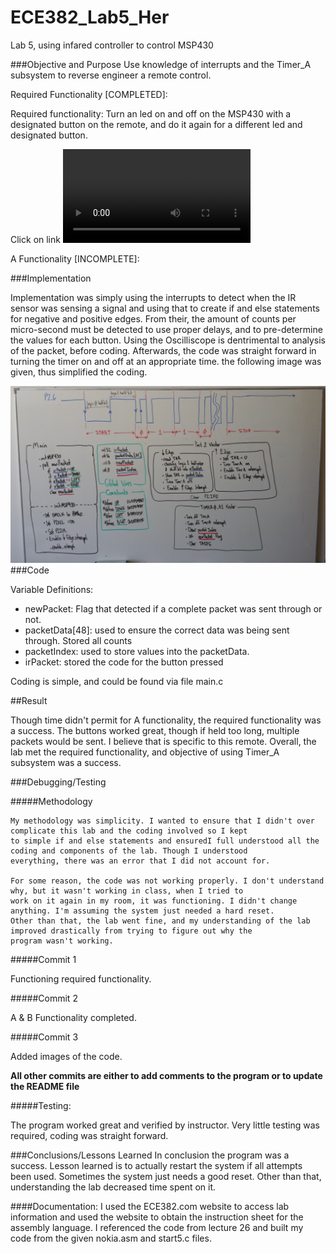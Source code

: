 ECE382_Lab5_Her
===============

Lab 5, using infared controller to control MSP430


###Objective and Purpose
Use knowledge of interrupts and the Timer_A subsystem to reverse engineer a remote control.

Required Functionality [COMPLETED]:
  
   Required functionality: Turn an led on and off on the MSP430 with a designated button on the remote, and do it again for
   a different led and designated button.
   
   Click on link
   ![alt text](https://github.com/vipersfly23/ECE382_Lab5_Her/blob/master/FunctionalityVideo.mp4?raw=true "HEADER CODE")
   
A  Functionality [INCOMPLETE]:
  
    
  
###Implementation  

  Implementation was simply using the interrupts to detect when the IR sensor was sensing a signal and using that to create
  if and else statements for negative and positive edges. From their, the amount of counts per micro-second must be detected
  to use proper delays, and to pre-determine the values for each button. Using the Oscilliscope is dentrimental to analysis 
  of the packet, before coding. Afterwards, the code was straight forward in turning the timer on and off at an appropriate
  time. the following image was given, thus simplified the coding.
  
  ![alt text](https://raw.githubusercontent.com/vipersfly23/ECE382_Lab5_Her/master/schematic.jpg "schematic")
###Code

Variable Definitions:

   *  newPacket: Flag that detected if a complete packet was sent through or not.
   *  packetData[48]: used to ensure the correct data was being sent through. Stored all counts
   *  packetIndex: used to store values into the packetData.
   *  irPacket: stored the code for the button pressed
   
  
Coding is simple, and could be found via file main.c

##Result
  
 Though time didn't permit for A functionality, the required functionality was a success. The buttons worked great, though if
 held too long, multiple packets would be sent. I believe that is specific to this remote. Overall, the lab met the required
 functionality, and objective of using Timer_A subsystem was a success.

###Debugging/Testing

#####Methodology

  
    My methodology was simplicity. I wanted to ensure that I didn't over complicate this lab and the coding involved so I kept
    to simple if and else statements and ensuredI full understood all the coding and components of the lab. Though I understood
    everything, there was an error that I did not account for. 
    
    For some reason, the code was not working properly. I don't understand why, but it wasn't working in class, when I tried to
    work on it again in my room, it was functioning. I didn't change anything. I'm assuming the system just needed a hard reset.
    Other than that, the lab went fine, and my understanding of the lab improved drastically from trying to figure out why the 
    program wasn't working.
    
#####Commit 1

 Functioning required functionality.
  
#####Commit 2
  
   A & B Functionality completed.
   
#####Commit 3
    
  Added images of the code.
    
****All other commits are either to add comments to the program or to update the README file****

#####Testing:

The program worked great and verified by instructor. Very little testing was required, coding was straight forward.


###Conclusions/Lessons Learned
  In conclusion the program was a success. Lesson learned is to actually restart the system if all attempts been used.
  Sometimes the system just needs a good reset. Other than that, understanding the lab decreased time spent on it.

####Documentation:
  I used the ECE382.com website to access lab information and used the website to obtain the instruction sheet for the assembly
  language. I referenced the code from lecture 26 and built my code from the given nokia.asm and start5.c files. 
  
